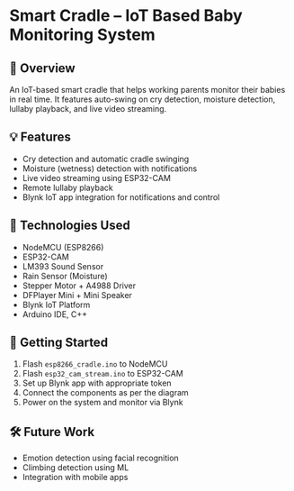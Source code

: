 # Smart Cradle – IoT Based Baby Monitoring System

## 🌟 Overview
An IoT-based smart cradle that helps working parents monitor their babies in real time. It features auto-swing on cry detection, moisture detection, lullaby playback, and live video streaming.

## 💡 Features
- Cry detection and automatic cradle swinging
- Moisture (wetness) detection with notifications
- Live video streaming using ESP32-CAM
- Remote lullaby playback
- Blynk IoT app integration for notifications and control

## 🔧 Technologies Used
- NodeMCU (ESP8266)
- ESP32-CAM
- LM393 Sound Sensor
- Rain Sensor (Moisture)
- Stepper Motor + A4988 Driver
- DFPlayer Mini + Mini Speaker
- Blynk IoT Platform
- Arduino IDE, C++

## 🚀 Getting Started
1. Flash `esp8266_cradle.ino` to NodeMCU
2. Flash `esp32_cam_stream.ino` to ESP32-CAM
3. Set up Blynk app with appropriate token
4. Connect the components as per the diagram
5. Power on the system and monitor via Blynk

## 🛠️ Future Work
- Emotion detection using facial recognition
- Climbing detection using ML
- Integration with mobile apps

